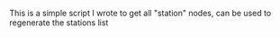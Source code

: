 This is a simple script I wrote to get all "station" nodes, can be used to regenerate the stations list